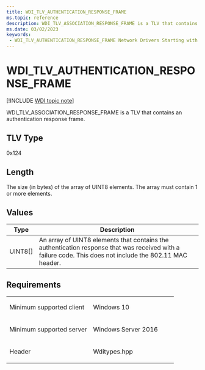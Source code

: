 ```yaml
---
title: WDI_TLV_AUTHENTICATION_RESPONSE_FRAME
ms.topic: reference
description: WDI_TLV_ASSOCIATION_RESPONSE_FRAME is a TLV that contains an authentication response frame.
ms.date: 03/02/2023
keywords:
 - WDI_TLV_AUTHENTICATION_RESPONSE_FRAME Network Drivers Starting with Windows Vista
---
```


# WDI\_TLV\_AUTHENTICATION\_RESPONSE\_FRAME

[!INCLUDE [WDI topic note](../includes/wdi-version-warning.md)]


WDI\_TLV\_ASSOCIATION\_RESPONSE\_FRAME is a TLV that contains an authentication response frame.

## TLV Type


0x124

## Length


The size (in bytes) of the array of UINT8 elements. The array must contain 1 or more elements.

## Values


| Type      | Description                                                                                                                                              |
|-----------|----------------------------------------------------------------------------------------------------------------------------------------------------------|
| UINT8\[\] | An array of UINT8 elements that contains the authentication response that was received with a failure code. This does not include the 802.11 MAC header. |

 

## Requirements

<table>
<colgroup>
<col width="50%" />
<col width="50%" />
</colgroup>
<tbody>
<tr class="odd">
<td><p>Minimum supported client</p></td>
<td><p>Windows 10</p></td>
</tr>
<tr class="even">
<td><p>Minimum supported server</p></td>
<td><p>Windows Server 2016</p></td>
</tr>
<tr class="odd">
<td><p>Header</p></td>
<td>Wditypes.hpp</td>
</tr>
</tbody>
</table>

 

 




